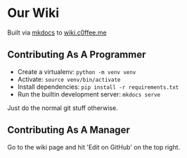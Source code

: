# Our Wiki

Built via [mkdocs](http://www.mkdocs.org/) to [wiki.c0ffee.me](https://wiki.c0ffee.me)

## Contributing As A Programmer

* Create a virtualenv: `python -m venv venv`
* Activate: `source venv/bin/activate`
* Install dependencies: `pip install -r requirements.txt`
* Run the builtin development server: `mkdocs serve`

Just do the normal git stuff otherwise.

## Contributing As A Manager

Go to the wiki page and hit 'Edit on GitHub' on the top right.
